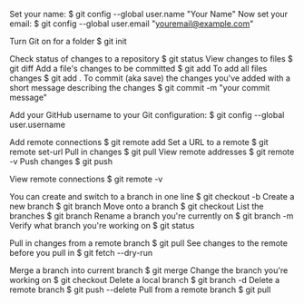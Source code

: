 Set your name:
$ git config --global user.name "Your Name"
Now set your email:
$ git config --global user.email "youremail@example.com"

Turn Git on for a folder
$ git init

Check status of changes to a repository
$ git status
View changes to files
$ git diff
Add a file's changes to be committed
$ git add <FILENAME>
To add all files changes
$ git add .
To commit (aka save) the changes you've added with a short message describing the changes
$ git commit -m "your commit message"

Add your GitHub username to your Git configuration:
$ git config --global user.username <USerNamE>

Add remote connections
$ git remote add <REMOTENAME> <URL>
Set a URL to a remote
$ git remote set-url <REMOTENAME> <URL>
Pull in changes
$ git pull <REMOTENAME> <BRANCHNAME>
View remote addresses
$ git remote -v
Push changes
$ git push <REMOTENAME> <BRANCH>

View remote connections
$ git remote -v

You can create and switch to a branch in one line
$ git checkout -b <BRANCHNAME>
Create a new branch
$ git branch <BRANCHNAME>
Move onto a branch
$ git checkout <BRANCHNAME>
List the branches
$ git branch
Rename a branch you're currently on
$ git branch -m <NEWBRANCHNAME>
Verify what branch you're working on
$ git status

Pull in changes from a remote branch
$ git pull <REMOTENAME> <REMOTEBRANCH>
See changes to the remote before you pull in
$ git fetch --dry-run

Merge a branch into current branch
$ git merge <BRANCHNAME>
Change the branch you're working on
$ git checkout <BRANCHNAME>
Delete a local branch
$ git branch -d <BRANCHNAME>
Delete a remote branch
$ git push <REMOTENAME> --delete <BRANCHNAME>
Pull from a remote branch
$ git pull <REMOTENAME> <BRANCHNAME>
